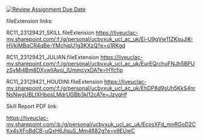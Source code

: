 [![Review Assignment Due Date](https://classroom.github.com/assets/deadline-readme-button-24ddc0f5d75046c5622901739e7c5dd533143b0c8e959d652212380cedb1ea36.svg)](https://classroom.github.com/a/YmApcLfC)

fileExtension links:

RC11_23129421_SKILL.fileExtension
https://liveuclac-my.sharepoint.com/:f:/g/personal/ucbvxuk_ucl_ac_uk/Ei-U9gVw11ZKsuJlK-HVkiMBqCR4qBe-YMchjqU1g3KXzQ?e=o1RKgd

RC11_23129421_JULIAN.fileExtension
https://liveuclac-my.sharepoint.com/:f:/g/personal/ucbvxuk_ucl_ac_uk/EurEQrchuFNJh5BPUzSyMj4Bm8DXywllAvoi_IUmmcyxDA?e=HYcfip

RC11_23129421_HOUDINI.fileExtension
https://liveuclac-my.sharepoint.com/:f:/g/personal/ucbvxuk_ucl_ac_uk/EhDP8d9sUh5KkS4nrNsNwgUBLtXHbpsLMdrUGBb3kl12cA?e=JzyqHf


Skill Report PDF link:

https://liveuclac-my.sharepoint.com/:b:/g/personal/ucbvxuk_ucl_ac_uk/EcosXFd_mnRGoD2CKx4sXFoBdCB-uQxH6JIsuS_Mm4682g?e=v9EUwC
